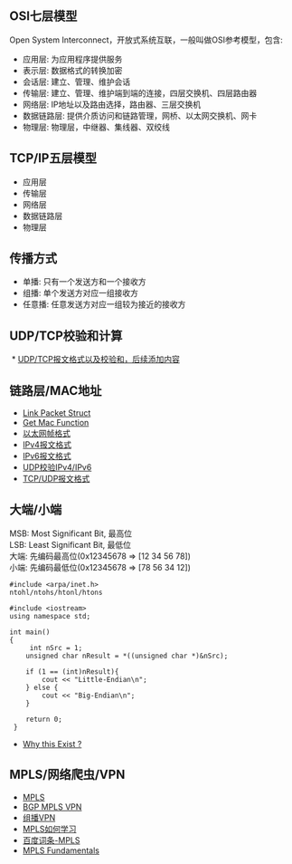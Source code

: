 ## OSI七层模型
  Open System Interconnect，开放式系统互联，一般叫做OSI参考模型，包含:
  * 应用层: 为应用程序提供服务
  * 表示层: 数据格式的转换加密
  * 会话层: 建立、管理、维护会话
  * 传输层: 建立、管理、维护端到端的连接，四层交换机、四层路由器
  * 网络层: IP地址以及路由选择，路由器、三层交换机
  * 数据链路层: 提供介质访问和链路管理，网桥、以太网交换机、网卡
  * 物理层: 物理层，中继器、集线器、双绞线  
  
## TCP/IP五层模型
  * 应用层
  * 传输层
  * 网络层
  * 数据链路层
  * 物理层

## 传播方式
  * 单播: 只有一个发送方和一个接收方
  * 组播: 单个发送方对应一组接收方
  * 任意播: 任意发送方对应一组较为接近的接收方

## UDP/TCP校验和计算
  * [UDP/TCP报文格式以及校验和，后续添加内容](http://blog.csdn.net/lanhy999/article/details/51123626)
  
## 链路层/MAC地址
  * [Link Packet Struct](http://blog.51cto.com/692344/1229799)
  * [Get Mac Function](http://blog.csdn.net/manfeideyu/article/details/47311403)
  * [以太网帧格式](https://www.cnblogs.com/lifan3a/articles/6649970.html)
  * [IPv4报文格式](http://blog.csdn.net/mary19920410/article/details/59035804)
  * [IPv6报文格式](https://www.cnblogs.com/jersey/archive/2011/11/29/2267492.html)
  * [UDP校验IPv4/IPv6](https://www.cnblogs.com/RodYang/p/3271832.html)
  * [TCP/UDP报文格式](http://blog.csdn.net/kernel_jim_wu/article/details/7447377)
  
## 大端/小端
  MSB: Most Significant Bit, 最高位  
  LSB: Least Significant Bit, 最低位  
  大端: 先编码最高位(0x12345678 => [12 34 56 78])  
  小端: 先编码最低位(0x12345678 => [78 56 34 12])  
  ```
  #include <arpa/inet.h>
  ntohl/ntohs/htonl/htons
  
  #include <iostream>
  using namespace std;
  
  int main()
  {
      int nSrc = 1;
      unsigned char nResult = *((unsigned char *)&nSrc);
      
      if (1 == (int)nResult){
          cout << "Little-Endian\n";
      } else {
          cout << "Big-Endian\n";
      }
      
      return 0;
  }
  ```
  * [Why this Exist ?](https://www.zhihu.com/question/25311159)
  
## MPLS/网络爬虫/VPN
  * [MPLS](http://www.h3c.com.cn/MiniSite/Technology_Circle/Net_Reptile/)
  * [BGP MPLS VPN]()
  * [组播VPN](http://www.h3c.com/cn/d_200803/336047_30003_0.htm)
  * [MPLS如何学习](https://www.zhihu.com/question/21456260)
  * [百度词条-MPLS]()
  * [MPLS Fundamentals](http://download.csdn.net/download/amekoerrant/2997784)
